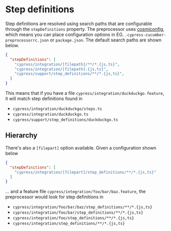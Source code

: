 # Step definitions

Step definitions are resolved using search paths that are configurable through the `stepDefinitions` property. The preprocessor uses [cosmiconfig](https://github.com/davidtheclark/cosmiconfig), which means you can place configuration options in EG. `.cypress-cucumber-preprocessorrc.json` or `package.json`. The default search paths are shown below.

```json
{
  "stepDefinitions": [
    "cypress/integration/[filepath]/**/*.{js,ts}",
    "cypress/integration/[filepath].{js,ts}",
    "cypress/support/step_definitions/**/*.{js,ts}",
  ]
}
```

This means that if you have a file `cypress/integration/duckduckgo.feature`, it will match step definitions found in

* `cypress/integration/duckduckgo/steps.ts`
* `cypress/integration/duckduckgo.ts`
* `cypress/support/step_definitions/duckduckgo.ts`

## Hierarchy

There's also a `[filepart]` option available. Given a configuration shown below

```json
{
  "stepDefinitions": [
    "cypress/integration/[filepart]/step_definitions/**/*.{js,ts}"
  ]
}
```

... and a feature file `cypress/integration/foo/bar/baz.feature`, the preprocessor would look for step definitions in

* `cypress/integration/foo/bar/baz/step_definitions/**/*.{js,ts}`
* `cypress/integration/foo/bar/step_definitions/**/*.{js,ts}`
* `cypress/integration/foo/step_definitions/**/*.{js,ts}`
* `cypress/integration/step_definitions/**/*.{js,ts}`
